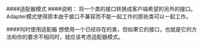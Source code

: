 ####适配器模式
####说明：
    将一个类的接口转换成客户端希望的另外的接口。
    Adapter模式使得原本由于接口不兼容而不能一起工作的那些类可以一起工作。
    
####何时使用适配器
    想使用一个已经存在的类，但如果它的接口，也就是它的方法和你的要求不相同时，就应该考虑适配器模式。
    
    

